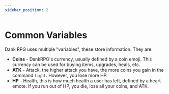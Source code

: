 ```yaml
---
sidebar_position: 2
---
```


# Common Variables
Dank RPG uses multiple "variables", these store information. They are:
- **Coins** - DankRPG's currency, usually defined by a coin emoji. This currency can be used for buying items, upgrades, heals, etc.
- **ATK** - Attack, the higher attack you have, the more coins you gain in the command `fight`. However, you lose more HP.
- **HP** - Health, this is how much health a user has left, defined by a heart emote. If you run out of HP, you die, lose all your coins, and ATK.
